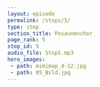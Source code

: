 ```yaml
---
layout: episode
permalink: /stops/5/
type: stop
section_title: Posaunenchor
page_rank: 5
stop_id: 5
audio_file: Stop5.mp3
hero_images:
 - path: mimimap_4-12.jpg
 - path: 05_Bild.jpg
---
```

